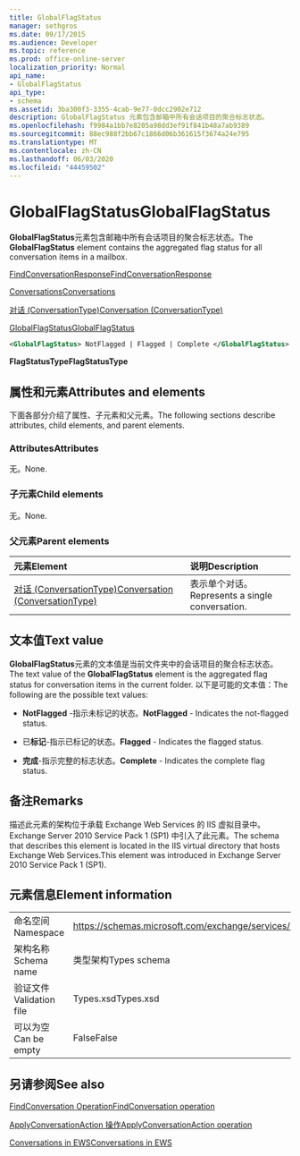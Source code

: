 ```yaml
---
title: GlobalFlagStatus
manager: sethgros
ms.date: 09/17/2015
ms.audience: Developer
ms.topic: reference
ms.prod: office-online-server
localization_priority: Normal
api_name:
- GlobalFlagStatus
api_type:
- schema
ms.assetid: 3ba300f3-3355-4cab-9e77-0dcc2902e712
description: GlobalFlagStatus 元素包含邮箱中所有会话项目的聚合标志状态。
ms.openlocfilehash: f9984a1bb7e8205a98dd3ef91f841b48a7ab9389
ms.sourcegitcommit: 88ec988f2bb67c1866d06b361615f3674a24e795
ms.translationtype: MT
ms.contentlocale: zh-CN
ms.lasthandoff: 06/03/2020
ms.locfileid: "44459502"
---
```

# <a name="globalflagstatus"></a><span data-ttu-id="b28d4-103">GlobalFlagStatus</span><span class="sxs-lookup"><span data-stu-id="b28d4-103">GlobalFlagStatus</span></span>

<span data-ttu-id="b28d4-104">**GlobalFlagStatus**元素包含邮箱中所有会话项目的聚合标志状态。</span><span class="sxs-lookup"><span data-stu-id="b28d4-104">The **GlobalFlagStatus** element contains the aggregated flag status for all conversation items in a mailbox.</span></span> 
  
[<span data-ttu-id="b28d4-105">FindConversationResponse</span><span class="sxs-lookup"><span data-stu-id="b28d4-105">FindConversationResponse</span></span>](findconversationresponse.md)
  
[<span data-ttu-id="b28d4-106">Conversations</span><span class="sxs-lookup"><span data-stu-id="b28d4-106">Conversations</span></span>](conversations-ex15websvcsotherref.md)
  
[<span data-ttu-id="b28d4-107">对话 (ConversationType)</span><span class="sxs-lookup"><span data-stu-id="b28d4-107">Conversation (ConversationType)</span></span>](conversation-conversationtype.md)
  
[<span data-ttu-id="b28d4-108">GlobalFlagStatus</span><span class="sxs-lookup"><span data-stu-id="b28d4-108">GlobalFlagStatus</span></span>](globalflagstatus.md)
  
```XML
<GlobalFlagStatus> NotFlagged | Flagged | Complete </GlobalFlagStatus>
```

 <span data-ttu-id="b28d4-109">**FlagStatusType**</span><span class="sxs-lookup"><span data-stu-id="b28d4-109">**FlagStatusType**</span></span>
## <a name="attributes-and-elements"></a><span data-ttu-id="b28d4-110">属性和元素</span><span class="sxs-lookup"><span data-stu-id="b28d4-110">Attributes and elements</span></span>

<span data-ttu-id="b28d4-111">下面各部分介绍了属性、子元素和父元素。</span><span class="sxs-lookup"><span data-stu-id="b28d4-111">The following sections describe attributes, child elements, and parent elements.</span></span>
  
### <a name="attributes"></a><span data-ttu-id="b28d4-112">Attributes</span><span class="sxs-lookup"><span data-stu-id="b28d4-112">Attributes</span></span>

<span data-ttu-id="b28d4-113">无。</span><span class="sxs-lookup"><span data-stu-id="b28d4-113">None.</span></span>
  
### <a name="child-elements"></a><span data-ttu-id="b28d4-114">子元素</span><span class="sxs-lookup"><span data-stu-id="b28d4-114">Child elements</span></span>

<span data-ttu-id="b28d4-115">无。</span><span class="sxs-lookup"><span data-stu-id="b28d4-115">None.</span></span>
  
### <a name="parent-elements"></a><span data-ttu-id="b28d4-116">父元素</span><span class="sxs-lookup"><span data-stu-id="b28d4-116">Parent elements</span></span>

|<span data-ttu-id="b28d4-117">**元素**</span><span class="sxs-lookup"><span data-stu-id="b28d4-117">**Element**</span></span>|<span data-ttu-id="b28d4-118">**说明**</span><span class="sxs-lookup"><span data-stu-id="b28d4-118">**Description**</span></span>|
|:-----|:-----|
|[<span data-ttu-id="b28d4-119">对话 (ConversationType)</span><span class="sxs-lookup"><span data-stu-id="b28d4-119">Conversation (ConversationType)</span></span>](conversation-conversationtype.md) <br/> |<span data-ttu-id="b28d4-120">表示单个对话。</span><span class="sxs-lookup"><span data-stu-id="b28d4-120">Represents a single conversation.</span></span>  <br/> |
   
## <a name="text-value"></a><span data-ttu-id="b28d4-121">文本值</span><span class="sxs-lookup"><span data-stu-id="b28d4-121">Text value</span></span>

<span data-ttu-id="b28d4-122">**GlobalFlagStatus**元素的文本值是当前文件夹中的会话项目的聚合标志状态。</span><span class="sxs-lookup"><span data-stu-id="b28d4-122">The text value of the **GlobalFlagStatus** element is the aggregated flag status for conversation items in the current folder.</span></span> <span data-ttu-id="b28d4-123">以下是可能的文本值：</span><span class="sxs-lookup"><span data-stu-id="b28d4-123">The following are the possible text values:</span></span> 
  
- <span data-ttu-id="b28d4-124">**NotFlagged** -指示未标记的状态。</span><span class="sxs-lookup"><span data-stu-id="b28d4-124">**NotFlagged** - Indicates the not-flagged status.</span></span> 
    
- <span data-ttu-id="b28d4-125">已**标记**-指示已标记的状态。</span><span class="sxs-lookup"><span data-stu-id="b28d4-125">**Flagged** - Indicates the flagged status.</span></span> 
    
- <span data-ttu-id="b28d4-126">**完成**-指示完整的标志状态。</span><span class="sxs-lookup"><span data-stu-id="b28d4-126">**Complete** - Indicates the complete flag status.</span></span> 
    
## <a name="remarks"></a><span data-ttu-id="b28d4-127">备注</span><span class="sxs-lookup"><span data-stu-id="b28d4-127">Remarks</span></span>

<span data-ttu-id="b28d4-128">描述此元素的架构位于承载 Exchange Web Services 的 IIS 虚拟目录中。Exchange Server 2010 Service Pack 1 (SP1) 中引入了此元素。</span><span class="sxs-lookup"><span data-stu-id="b28d4-128">The schema that describes this element is located in the IIS virtual directory that hosts Exchange Web Services.This element was introduced in Exchange Server 2010 Service Pack 1 (SP1).</span></span>
  
## <a name="element-information"></a><span data-ttu-id="b28d4-129">元素信息</span><span class="sxs-lookup"><span data-stu-id="b28d4-129">Element information</span></span>

|||
|:-----|:-----|
|<span data-ttu-id="b28d4-130">命名空间</span><span class="sxs-lookup"><span data-stu-id="b28d4-130">Namespace</span></span>  <br/> |https://schemas.microsoft.com/exchange/services/2006/types  <br/> |
|<span data-ttu-id="b28d4-131">架构名称</span><span class="sxs-lookup"><span data-stu-id="b28d4-131">Schema name</span></span>  <br/> |<span data-ttu-id="b28d4-132">类型架构</span><span class="sxs-lookup"><span data-stu-id="b28d4-132">Types schema</span></span>  <br/> |
|<span data-ttu-id="b28d4-133">验证文件</span><span class="sxs-lookup"><span data-stu-id="b28d4-133">Validation file</span></span>  <br/> |<span data-ttu-id="b28d4-134">Types.xsd</span><span class="sxs-lookup"><span data-stu-id="b28d4-134">Types.xsd</span></span>  <br/> |
|<span data-ttu-id="b28d4-135">可以为空</span><span class="sxs-lookup"><span data-stu-id="b28d4-135">Can be empty</span></span>  <br/> |<span data-ttu-id="b28d4-136">False</span><span class="sxs-lookup"><span data-stu-id="b28d4-136">False</span></span>  <br/> |
   
## <a name="see-also"></a><span data-ttu-id="b28d4-137">另请参阅</span><span class="sxs-lookup"><span data-stu-id="b28d4-137">See also</span></span>



[<span data-ttu-id="b28d4-138">FindConversation Operation</span><span class="sxs-lookup"><span data-stu-id="b28d4-138">FindConversation operation</span></span>](findconversation-operation.md)
  
[<span data-ttu-id="b28d4-139">ApplyConversationAction 操作</span><span class="sxs-lookup"><span data-stu-id="b28d4-139">ApplyConversationAction operation</span></span>](applyconversationaction-operation.md)


[<span data-ttu-id="b28d4-140">Conversations in EWS</span><span class="sxs-lookup"><span data-stu-id="b28d4-140">Conversations in EWS</span></span>](https://msdn.microsoft.com/library/91e64629-db6c-4c94-9dcb-d386232e8467%28Office.15%29.aspx)

